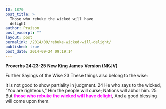 ```yaml
---
ID: 1870
post_title: >
  Those who rebuke the wicked will have
  delight
author: Praison
post_excerpt: ""
layout: post
permalink: /2014/09/rebuke-wicked-will-delight/
published: true
post_date: 2014-09-24 09:19:14
---
```

<strong>Proverbs 24:23-25</strong>
<strong> New King James Version (NKJV)</strong>

Further Sayings of the Wise
23 These things also belong to the wise:

It is not good to show partiality in judgment.
24 He who says to the wicked, “You are righteous,”
Him the people will curse;
Nations will abhor him.
25 But <span style="color: #ff00ff;"><strong>those who rebuke the wicked will have delight</strong></span>,
And a good blessing will come upon them.